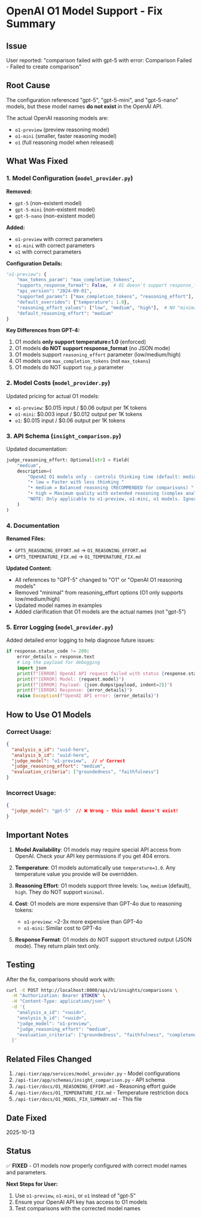 # OpenAI O1 Model Support - Fix Summary

## Issue
User reported: "comparison failed with gpt-5 with error: Comparison Failed - Failed to create comparison"

## Root Cause
The configuration referenced "gpt-5", "gpt-5-mini", and "gpt-5-nano" models, but these model names **do not exist** in the OpenAI API.

The actual OpenAI reasoning models are:
- `o1-preview` (preview reasoning model)
- `o1-mini` (smaller, faster reasoning model)
- `o1` (full reasoning model when released)

## What Was Fixed

### 1. Model Configuration (`model_provider.py`)
**Removed:**
- `gpt-5` (non-existent model)
- `gpt-5-mini` (non-existent model)
- `gpt-5-nano` (non-existent model)

**Added:**
- `o1-preview` with correct parameters
- `o1-mini` with correct parameters
- `o1` with correct parameters

**Configuration Details:**
```python
"o1-preview": {
    "max_tokens_param": "max_completion_tokens",
    "supports_response_format": False,  # O1 doesn't support response_format yet
    "api_version": "2024-09-01",
    "supported_params": ["max_completion_tokens", "reasoning_effort"],
    "default_overrides": {"temperature": 1.0},
    "reasoning_effort_values": ["low", "medium", "high"],  # NO "minimal"
    "default_reasoning_effort": "medium"
}
```

**Key Differences from GPT-4:**
1. O1 models **only support temperature=1.0** (enforced)
2. O1 models **do NOT support response_format** (no JSON mode)
3. O1 models support `reasoning_effort` parameter (low/medium/high)
4. O1 models use `max_completion_tokens` (not `max_tokens`)
5. O1 models do NOT support `top_p` parameter

### 2. Model Costs (`model_provider.py`)
Updated pricing for actual O1 models:
- `o1-preview`: $0.015 input / $0.06 output per 1K tokens
- `o1-mini`: $0.003 input / $0.012 output per 1K tokens
- `o1`: $0.015 input / $0.06 output per 1K tokens

### 3. API Schema (`insight_comparison.py`)
Updated documentation:
```python
judge_reasoning_effort: Optional[str] = Field(
    "medium",
    description=(
        "OpenAI O1 models only - controls thinking time (default: medium, RECOMMENDED for comparisons). "
        "• low = Faster with less thinking "
        "• medium = Balanced reasoning (RECOMMENDED for comparisons) "
        "• high = Maximum quality with extended reasoning (complex analysis) "
        "NOTE: Only applicable to o1-preview, o1-mini, o1 models. Ignored for other models."
    )
)
```

### 4. Documentation
**Renamed Files:**
- `GPT5_REASONING_EFFORT.md` → `O1_REASONING_EFFORT.md`
- `GPT5_TEMPERATURE_FIX.md` → `O1_TEMPERATURE_FIX.md`

**Updated Content:**
- All references to "GPT-5" changed to "O1" or "OpenAI O1 reasoning models"
- Removed "minimal" from reasoning_effort options (O1 only supports low/medium/high)
- Updated model names in examples
- Added clarification that O1 models are the actual names (not "gpt-5")

### 5. Error Logging (`model_provider.py`)
Added detailed error logging to help diagnose future issues:
```python
if response.status_code != 200:
    error_details = response.text
    # Log the payload for debugging
    import json
    print(f"[ERROR] OpenAI API request failed with status {response.status_code}")
    print(f"[ERROR] Model: {request.model}")
    print(f"[ERROR] Payload: {json.dumps(payload, indent=2)}")
    print(f"[ERROR] Response: {error_details}")
    raise Exception(f"OpenAI API error: {error_details}")
```

## How to Use O1 Models

### Correct Usage:
```json
{
  "analysis_a_id": "uuid-here",
  "analysis_b_id": "uuid-here",
  "judge_model": "o1-preview",  // ✅ Correct
  "judge_reasoning_effort": "medium",
  "evaluation_criteria": ["groundedness", "faithfulness"]
}
```

### Incorrect Usage:
```json
{
  "judge_model": "gpt-5"  // ❌ Wrong - this model doesn't exist!
}
```

## Important Notes

1. **Model Availability**: O1 models may require special API access from OpenAI. Check your API key permissions if you get 404 errors.

2. **Temperature**: O1 models automatically use `temperature=1.0`. Any temperature value you provide will be overridden.

3. **Reasoning Effort**: O1 models support three levels: `low`, `medium` (default), `high`. They do NOT support `minimal`.

4. **Cost**: O1 models are more expensive than GPT-4o due to reasoning tokens:
   - `o1-preview`: ~2-3x more expensive than GPT-4o
   - `o1-mini`: Similar cost to GPT-4o

5. **Response Format**: O1 models do NOT support structured output (JSON mode). They return plain text only.

## Testing

After the fix, comparisons should work with:
```bash
curl -X POST http://localhost:8000/api/v1/insights/comparisons \
  -H "Authorization: Bearer $TOKEN" \
  -H "Content-Type: application/json" \
  -d '{
    "analysis_a_id": "<uuid>",
    "analysis_b_id": "<uuid>",
    "judge_model": "o1-preview",
    "judge_reasoning_effort": "medium",
    "evaluation_criteria": ["groundedness", "faithfulness", "completeness"]
  }'
```

## Related Files Changed

1. `/api-tier/app/services/model_provider.py` - Model configurations
2. `/api-tier/app/schemas/insight_comparison.py` - API schema
3. `/api-tier/docs/O1_REASONING_EFFORT.md` - Reasoning effort guide
4. `/api-tier/docs/O1_TEMPERATURE_FIX.md` - Temperature restriction docs
5. `/api-tier/docs/O1_MODEL_FIX_SUMMARY.md` - This file

## Date Fixed
2025-10-13

## Status
✅ **FIXED** - O1 models now properly configured with correct model names and parameters.

**Next Steps for User:**
1. Use `o1-preview`, `o1-mini`, or `o1` instead of "gpt-5"
2. Ensure your OpenAI API key has access to O1 models
3. Test comparisons with the corrected model names
